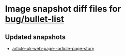 # Image snapshot diff files for [bug/bullet-list](https://github.com/brightsitesconsulting/indy-pwamp/pull/1816)

## Updated snapshots
- [article-uk-web-page--article-page-story](./article-uk-web-page--article-page-story)
